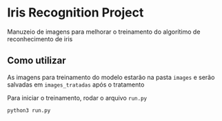 # Iris Recognition Project

Manuzeio de imagens para melhorar o treinamento do algorítimo de reconhecimento de iris


## Como utilizar

As imagens para treinamento do modelo estarão na pasta `images` e serão salvadas em `images_tratadas` após o tratamento

Para iniciar o treinamento, rodar o arquivo `run.py` 
```cmd
python3 run.py
```

